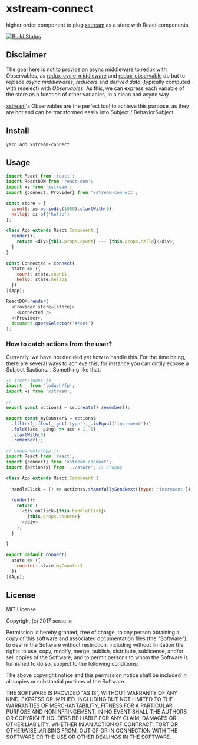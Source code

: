 # xstream-connect

higher order component to plug [xstream](https://github.com/staltz/xstream) as a store with React components

[![Build Status](https://travis-ci.org/seracio/xstream-connect.svg?branch=master)](https://travis-ci.org/seracio/xstream-connect)

## Disclaimer

The goal here is not to provide an async middleware to redux with Observables, as [redux-cycle-middleware](https://github.com/cyclejs-community/redux-cycle-middleware) 
and [redux-observable](https://github.com/redux-observable/redux-observable) do 
but to replace *async middlewares*, *reducers* and *derived data* (typically computed with reselect) with *Observables*.
As this, we can express each variable of the store as a function of other variables, in a clean and async way.

[xstream](https://github.com/staltz/xstream)'s Observables are the perfect tool to achieve this purpose, as they are hot
and can be transformed easily into Subject / BehaviorSubject.
 
## Install

```
yarn add xstream-connect
```

## Usage

```javascript
import React from 'react';
import ReactDOM from 'react-dom';
import xs from 'xstream';
import {connect, Provider} from 'xstream-connect';

const store = {
  count$: xs.periodic(1000).startWith(0),
  hello$: xs.of('hello')
};

class App extends React.Component { 
  render(){
    return <div>{this.props.count} --- {this.props.hello}</div>;
  }
}

const Connected = connect(
  state => ({
    count: state.count$,
    hello: state.hello$
  })
)(App);

ReactDOM.render(
  <Provider store={store}>
    <Connected />
  </Provider>,
  document.querySelector('#root')
);
```

### How to catch actions from the user?

Currently, we have not decided yet how to handle this.
For the time being, there are several ways to achieve this, for instance you can dirtily expose a Subject $actions...
Something like that:
    
```javascript
// store/index.js
import _ from 'lodash/fp';
import xs from 'xstream';

// 
export const actions$ = xs.create().remember();

export const myCounter$ = actions$
  .filter(_.flow(_.get('type'),_.isEqual('increment')))
  .fold((acc, ping) => acc + 1, 0)
  .startWith(0)
  .remember();
```    

```javascript
// components/App.js
import React from 'react';
import {connect} from 'xstream-connect';
import {actions$} from '../store'; // Crappy

class App extends React.Component {
  
  handleClick = () => actions$.shamefullySendNext({type: 'increment'});
 
  render(){
    return (
      <div onClick={this.handleClick}>
        {this.props.counter}      
      </div>      
    );   
  }
  
}

export default connect(
  state => ({
    counter: state.myCounter$
  })  
)(App);

```

## License

MIT License

Copyright (c) 2017 serac.io 

Permission is hereby granted, free of charge, to any person obtaining a copy
of this software and associated documentation files (the "Software"), to deal
in the Software without restriction, including without limitation the rights
to use, copy, modify, merge, publish, distribute, sublicense, and/or sell
copies of the Software, and to permit persons to whom the Software is
furnished to do so, subject to the following conditions:

The above copyright notice and this permission notice shall be included in all
copies or substantial portions of the Software.

THE SOFTWARE IS PROVIDED "AS IS", WITHOUT WARRANTY OF ANY KIND, EXPRESS OR
IMPLIED, INCLUDING BUT NOT LIMITED TO THE WARRANTIES OF MERCHANTABILITY,
FITNESS FOR A PARTICULAR PURPOSE AND NONINFRINGEMENT. IN NO EVENT SHALL THE
AUTHORS OR COPYRIGHT HOLDERS BE LIABLE FOR ANY CLAIM, DAMAGES OR OTHER
LIABILITY, WHETHER IN AN ACTION OF CONTRACT, TORT OR OTHERWISE, ARISING FROM,
OUT OF OR IN CONNECTION WITH THE SOFTWARE OR THE USE OR OTHER DEALINGS IN THE
SOFTWARE.
